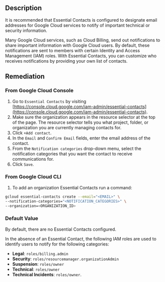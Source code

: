 ## Description

It is recommended that Essential Contacts is configured to designate email addresses for Google Cloud services to notify of important technical or security information.

Many Google Cloud services, such as Cloud Billing, send out notifications to share important information with Google Cloud users. By default, these notifications are sent to members with certain Identity and Access Management (IAM) roles. With Essential Contacts, you can customize who receives notifications by providing your own list of contacts.

## Remediation

### From Google Cloud Console

1. Go to `Essential Contacts` by visiting [https://console.cloud.google.com/iam-admin/essential-contacts](https://console.cloud.google.com/iam-admin/essential-contacts).
2. Make sure the organization appears in the resource selector at the top of the page. The resource selector tells you what project, folder, or organization you are currently managing contacts for.
3. Click `+Add contact`.
4. In the `Email` and `Confirm Email` fields, enter the email address of the contact.
5. From the `Notification categories` drop-down menu, select the notification categories that you want the contact to receive communications for.
6. Click `Save`.

### From Google Cloud CLI

1. To add an organization Essential Contacts run a command:

```bash
gcloud essential-contacts create --email="<EMAIL>" \
--notification-categories="<NOTIFICATION_CATEGORIES>" \
--organization=<ORGANIZATION_ID>
```

### Default Value

By default, there are no Essential Contacts configured.

In the absence of an Essential Contact, the following IAM roles are used to identify users to notify for the following categories:
- **Legal**: `roles/billing.admin`
- **Security**: `roles/resourcemanager.organizationAdmin`
- **Suspension**: `roles/owner`
- **Technical**: `roles/owner`
- **Technical Incidents**: `roles/owner`.

